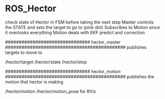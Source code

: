 # ROS_Hector
check state of Hector in FSM before taking the next step
Master controls the STATE and sets the target to go to (pink dot)
    Subscribes to Motion since it overlooks everything 
Motion deals with EKF predict and correction 

############################### hector_master ############################################
publishes targets to move to

/hector/target
/hector/state
/hector/stop

############################### hector_motion ############################################
publishes the motion that hector is making

/hector/motion
/hector/motion_pose for RViz
